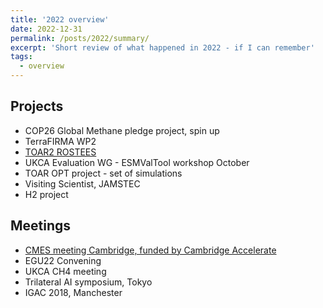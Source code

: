 ```yaml
---
title: '2022 overview'
date: 2022-12-31
permalink: /posts/2022/summary/
excerpt: 'Short review of what happened in 2022 - if I can remember'
tags:
  - overview
---
```

## Projects
- COP26 Global Methane pledge project, spin up
- TerraFIRMA WP2
- [TOAR2 ROSTEES](https://igacproject.org/rostees-focus-working-group)
- UKCA Evaluation WG - ESMValTool workshop October 
- TOAR OPT project - set of simulations
- Visiting Scientist, JAMSTEC
- H2 project 

## Meetings
- [CMES meeting Cambridge, funded by Cambridge Accelerate](https://www.c2d3.cam.ac.uk/events/causal-methods-environmental-science-cmes)
- EGU22 Convening
- UKCA CH4 meeting
- Trilateral AI symposium, Tokyo
- IGAC 2018, Manchester
